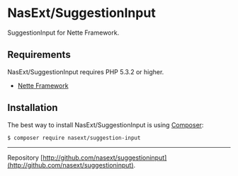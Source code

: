 NasExt/SuggestionInput
===========================

SuggestionInput for Nette Framework.

Requirements
------------

NasExt/SuggestionInput requires PHP 5.3.2 or higher.

- [Nette Framework](https://github.com/nette/nette)

Installation
------------

The best way to install NasExt/SuggestionInput is using  [Composer](http://getcomposer.org/):

```sh
$ composer require nasext/suggestion-input
```

-----

Repository [http://github.com/nasext/suggestioninput](http://github.com/nasext/suggestioninput).
